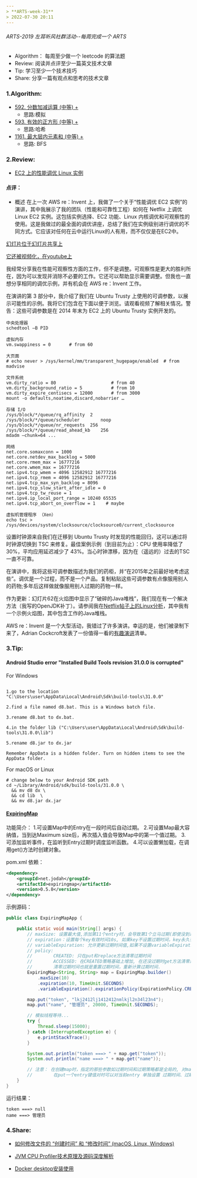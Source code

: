 ```yaml
---
> **ARTS-week-31**
> 2022-07-30 20:11
---
```



###### ARTS-2019 左耳听风社群活动--每周完成一个 ARTS
- Algorithm： 每周至少做一个 leetcode 的算法题
- Review: 阅读并点评至少一篇英文技术文章
- Tip: 学习至少一个技术技巧
- Share: 分享一篇有观点和思考的技术文章

### 1.Algorithm:

- [592. 分数加减运算 (中等) +](https://leetcode.cn/submissions/detail/342561658/)  
  + 思路:模拟
- [593. 有效的正方形 (中等) +](https://leetcode.cn/submissions/detail/343412755/)  
  + 思路:哈希
- [1161. 最大层内元素和 (中等) +](https://leetcode.cn/submissions/detail/343892873/)  
  + 思路: BFS


### 2.Review:

- [EC2 上的性能调优 Linux 实例](https://brendangregg.com/blog/2015-03-03/performance-tuning-linux-instances-on-ec2.html)  

#### 点评：

- 概述
在上一次 AWS re：Invent 上，我做了一个关于“性能调优 EC2 实例”的演讲，其中我展示了我的团队（性能和可靠性工程）如何在 Netflix 上调优 Linux EC2 实例。这包括实例选择、EC2 功能、Linux 内核调优和可观察性的使用。这是我做过的最全面的调优讲座，总结了我们在实例级别进行调优的不同方式。它应该对任何在云中运行Linux的人有用，而不仅仅是在EC2中。

[幻灯片位于幻灯片共享上](http://www.slideshare.net/brendangregg/performance-tuning-ec2-instances)

[它还被视频化，在youtube上](https://www.youtube.com/watch?v=7Cyd22kOqWc)


我经常分享我在性能可观察性方面的工作，但不是调整。可观察性是更大的胜利所在，因为可以发现并消除不必要的工作。它还可以帮助显示需要调整。但我也一直想分享相同的调优示例，并有机会在 AWS re：Invent 工作。

在演讲的第 3 部分中，我介绍了我们在 Ubuntu Trusty 上使用的可调参数，以展示可能性的示例。我将它们包含在下面以便于浏览。请观看视频了解相关情况。警告：这些可调参数是在 2014 年末为 EC2 上的 Ubuntu Trusty 实例开发的。

```
中央处理器
schedtool –B PID

虚拟内存
vm.swappiness = 0       # from 60

大页面
# echo never > /sys/kernel/mm/transparent_hugepage/enabled  # from madvise

文件系统
vm.dirty_ratio = 80                     # from 40
vm.dirty_background_ratio = 5           # from 10
vm.dirty_expire_centisecs = 12000       # from 3000
mount -o defaults,noatime,discard,nobarrier …

存储 I/O
/sys/block/*/queue/rq_affinity  2
/sys/block/*/queue/scheduler        noop
/sys/block/*/queue/nr_requests  256
/sys/block/*/queue/read_ahead_kb    256
mdadm –chunk=64 ...

网络
net.core.somaxconn = 1000
net.core.netdev_max_backlog = 5000
net.core.rmem_max = 16777216
net.core.wmem_max = 16777216
net.ipv4.tcp_wmem = 4096 12582912 16777216
net.ipv4.tcp_rmem = 4096 12582912 16777216
net.ipv4.tcp_max_syn_backlog = 8096
net.ipv4.tcp_slow_start_after_idle = 0
net.ipv4.tcp_tw_reuse = 1
net.ipv4.ip_local_port_range = 10240 65535
net.ipv4.tcp_abort_on_overflow = 1    # maybe

虚拟机管理程序 （Xen）
echo tsc > /sys/devices/system/clocksource/clocksource0/current_clocksource
```

设置时钟源来自我们在迁移到 Ubuntu Trusty 时发现的性能回归，这可以通过将时钟源切换到 TSC 来修复。最佳案例示例（到目前为止）：CPU 使用率降低了 30%，平均应用延迟减少了 43%。当心时钟漂移，因为在（遥远的）过去的TSC一直不可靠。

在演讲中，我将这些可调参数描述为我们的药柜，并“在2015年之前最好地考虑这些”。调优是一个过程，而不是一个产品。复制粘贴这些可调参数有点像服用别人的药物;多年后这样做就像服用别人过期的药物一样。

作为更新：幻灯片62在火焰图中显示了“破碎的Java堆栈”，我们现在有一个解决方法（我写的OpenJDK补丁）。请参阅我在[Netflix帖子上的Linux分析](https://brendangregg.com/blog/2015-02-27/linux-profiling-at-netflix.html)，其中我有一个示例火焰图，其中包含工作的Java堆栈。

AWS re：Invent 是一个大型活动，我错过了许多演讲。幸运的是，他们被录制下来了，Adrian Cockcroft发表了一份值得一看的[有趣演讲](http://perfcap.blogspot.com/2014/12/interesting-videos-from-aws-reinvent.html)清单。


### 3.Tip:

#### Android Studio error "Installed Build Tools revision 31.0.0 is corrupted"

For Windows

```

1.go to the location
"C:\Users\user\AppData\Local\Android\Sdk\build-tools\31.0.0"

2.find a file named d8.bat. This is a Windows batch file.

3.rename d8.bat to dx.bat.

4.in the folder lib ("C:\Users\user\AppData\Local\Android\Sdk\build-tools\31.0.0\lib")

5.rename d8.jar to dx.jar

Remember AppData is a hidden folder. Turn on hidden items to see the AppData folder.
```

For macOS or Linux

```
# change below to your Android SDK path
cd ~/Library/Android/sdk/build-tools/31.0.0 \
  && mv d8 dx \
  && cd lib  \
  && mv d8.jar dx.jar
```

#### [ExpiringMap](https://github.com/jhalterman/expiringmap/)

功能简介：
1.可设置Map中的Entry在一段时间后自动过期。
2.可设置Map最大容纳值，当到达Maximum size后，再次插入值会导致Map中的第一个值过期。
3.可添加监听事件，在监听到Entry过期时调度监听函数。
4.可以设置懒加载，在调用get()方法时创建对象。

pom.xml 依赖：

```xml
<dependency> 
    <groupId>net.jodah</groupId> 
    <artifactId>expiringmap</artifactId> 
    <version>0.5.8</version> 
</dependency> 
```

示例源码：

```java
public class ExpiringMapApp {

    public static void main(String[] args) {
        // maxSize: 设置最大值,添加第11个entry时，会导致第1个立马过期(即使没到过期时间)
        // expiration：设置每个key有效时间10s, 如果key不设置过期时间，key永久有效。
        // variableExpiration: 允许更新过期时间值,如果不设置variableExpiration，不允许后面更改过期时间,一旦执行更改过期时间操作会抛异常UnsupportedOperationException
        // policy:
        //        CREATED: 只在put和replace方法清零过期时间
        //        ACCESSED: 在CREATED策略基础上增加, 在还没过期时get方法清零过期时间。
        //        清零过期时间也就是重置过期时间，重新计算过期时间.
        ExpiringMap<String, String> map = ExpiringMap.builder()
            .maxSize(10)
            .expiration(10, TimeUnit.SECONDS)
            .variableExpiration().expirationPolicy(ExpirationPolicy.CREATED).build();

        map.put("token", "lkj2412lj1412412nmlkjl2n34l23n4");
        map.put("name", "管理员", 20000, TimeUnit.SECONDS);

        // 模拟线程等待...
        try {
            Thread.sleep(15000);
        } catch (InterruptedException e) {
            e.printStackTrace();
        }

        System.out.println("token ===> " + map.get("token"));
        System.out.println("name ===> " + map.get("name"));

        // 注意： 在创建map时，指定的那些参数如过期时间和过期策略都是全局的, 对map中添加的每一个entry都适用.
        //        在put一个entry键值对时可以对当前entry 单独设置 过期时间、过期策略,只对当前这个entry有效.
    }
}
```

运行结果：
```
token ===> null
name ===> 管理员
```

### 4.Share:

- [如何修改文件的 “创建时间” 和 “修改时间” (macOS, Linux, Windows)](https://sysin.org/blog/how-to-change-file-date/)  

- [JVM CPU Profiler技术原理及源码深度解析](https://tech.meituan.com/2019/10/10/jvm-cpu-profiler.html)

- [Docker desktop安装使用](http://bigtspace.com/archives/8981.html)